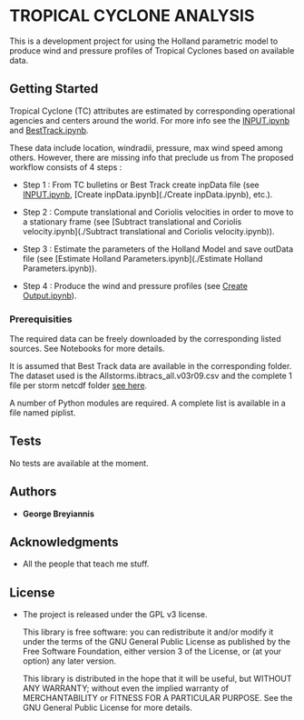 TROPICAL CYCLONE ANALYSIS
==============================

This is a development project for using the Holland parametric model to produce wind and pressure profiles of Tropical Cyclones based on available data. 

## Getting Started

Tropical Cyclone (TC) attributes are estimated by corresponding operational agencies and centers around the world. For more info see the [INPUT.ipynb](./INPUT.ipynb) and [BestTrack.ipynb](./BestTrack.ipynb).

These data include location, windradii, pressure, max wind speed among others. However, there are missing info that preclude us from The proposed workflow consists of 4 steps : 

* Step 1 : From TC bulletins or Best Track create inpData file (see [INPUT.ipynb](./INPUT.ipynb), [Create inpData.ipynb](./Create inpData.ipynb), etc.).

* Step 2 : Compute translational and Coriolis velocities in order to move to a stationary frame (see [Subtract translational and Coriolis velocity.ipynb](./Subtract translational and Coriolis velocity.ipynb)).

* Step 3 : Estimate the parameters of the Holland Model and save outData file (see [Estimate Holland Parameters.ipynb](./Estimate Holland Parameters.ipynb)).

* Step 4 : Produce the wind and pressure profiles (see [Create Output.ipynb](./Output.ipynb)).


### Prerequisities

The required data can be freely downloaded by the corresponding listed sources. See Notebooks for more details. 

It is assumed that Best Track data are available in the corresponding folder. The dataset used is the Allstorms.ibtracs_all.v03r09.csv and the complete 1 file per storm netcdf folder [see here](https://www.ncdc.noaa.gov/ibtracs/index.php?name=ibtracs-data).

A number of Python modules are required. A complete list is available in a file named piplist.


## Tests

No tests are available at the moment.

## Authors

* **George Breyiannis** 


## Acknowledgments

* All the people that teach me stuff.  

## License
* The project is released under the GPL v3 license. 

  This library is free software: you can redistribute it and/or modify
  it under the terms of the GNU General Public License as published by
  the Free Software Foundation, either version 3 of the License, or
  (at your option) any later version.

  This library is distributed in the hope that it will be useful,
  but WITHOUT ANY WARRANTY; without even the implied warranty of
  MERCHANTABILITY or FITNESS FOR A PARTICULAR PURPOSE.  See the
  GNU General Public License for more details.

